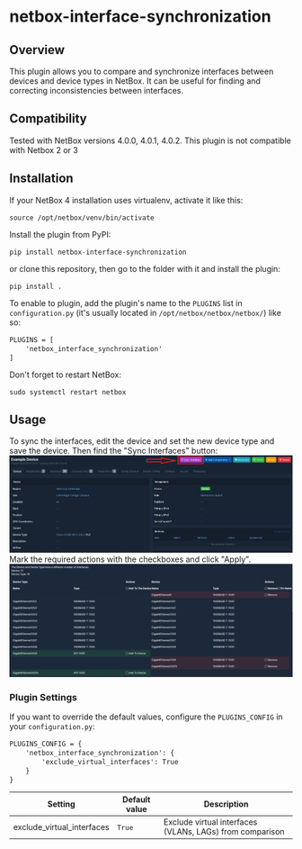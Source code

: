 # netbox-interface-synchronization
## Overview
This plugin allows you to compare and synchronize interfaces between devices and device types in NetBox. It can be useful for finding and correcting inconsistencies between interfaces.
## Compatibility
Tested with NetBox versions 4.0.0, 4.0.1, 4.0.2.  This plugin is not compatible with Netbox 2 or 3
## Installation
If your NetBox 4 installation uses virtualenv, activate it like this:
```
source /opt/netbox/venv/bin/activate
```
Install the plugin from PyPI:
```
pip install netbox-interface-synchronization
```
or clone this repository, then go to the folder with it and install the plugin:
```
pip install .
```
To enable to plugin, add the plugin's name to the `PLUGINS` list in `configuration.py` (it's usually located in `/opt/netbox/netbox/netbox/`) like so:
```
PLUGINS = [
    'netbox_interface_synchronization'
]
```
Don't forget to restart NetBox:
```
sudo systemctl restart netbox
```
## Usage
To sync the interfaces, edit the device and set the new device type and save the device. Then find the "Sync Interfaces" button:
![Device page](docs/images/1_device_page.png)
Mark the required actions with the checkboxes and click "Apply".
![Interface comparison](docs/images/2_interface_comparison.png)
### Plugin Settings
If you want to override the default values, configure the `PLUGINS_CONFIG` in your `configuration.py`:
```
PLUGINS_CONFIG = {
    'netbox_interface_synchronization': {
        'exclude_virtual_interfaces': True
    }
}
```
| Setting | Default value | Description |
| --- | --- | --- |
| exclude_virtual_interfaces | `True` | Exclude virtual interfaces (VLANs, LAGs) from comparison

